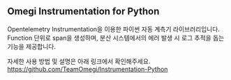 ## Omegi Instrumentation for Python
Opentelemetry Instrumentation을 이용한 파이썬 자동 계측기 라이브러리입니다.
Function 단위로 span을 생성하며, 분산 시스템에서의 에러 발생 시 로그 추적을 돕는 기능을 제공합니다.

자세한 사용 방법 및 설명은 아래 링크에서 확인해주세요.
https://github.com/TeamOmegi/Instrumentation-Python
